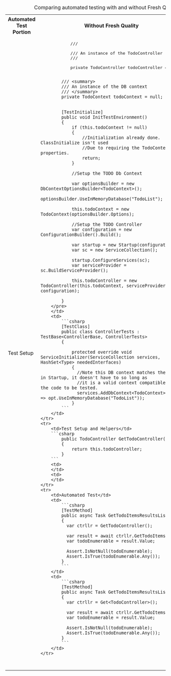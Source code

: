 <table border="0">
    <caption>Comparing automated testing with and without Fresh Quality</caption>
    <tr>
        <th>Automated Test Portion</th>
        <th>Without Fresh Quality</th>
        <th>With Fresh Quality</th>
    </tr>
    <tr>
        <td>Test Setup</td>
        <td>
        <pre>
            /// <summary>
            /// An instance of the TodoController
            /// </summary>
            private TodoController todoController = null;

            /// <summary>
            /// An instance of the DB context
            /// </summary>
            private TodoContext todoContext = null;


            [TestInitialize]
            public void InitTestEnvironment()
            {
                if (this.todoContext != null)
                {
                    //Initialization already done.  Note: ClassInitialize isn't used
                    //Due to requiring the TodoContext properties.
                    return;
                }

                //Setup the TODO Db Context

                var optionsBuilder = new DbContextOptionsBuilder<TodoContext>();
                optionsBuilder.UseInMemoryDatabase("TodoList");
                
                this.todoContext = new TodoContext(optionsBuilder.Options);

                //Setup the TODO Controller
                var configuration = new ConfigurationBuilder().Build();

                var startup = new Startup(configuration);
                var sc = new ServiceCollection();

                startup.ConfigureServices(sc);
                var serviceProvider = sc.BuildServiceProvider();

                this.todoController = new TodoController(this.todoContext, serviceProvider, configuration);

            }
        </pre>
        </td>
        <td>
            ```csharp
            [TestClass]
            public class ControllerTests : TestBase<ControllerBase, ControllerTests>
            {

                protected override void ServiceInitializer(ServiceCollection services, HashSet<Type> neededInterfaces)
                {
                  //Note this DB context matches the one in Startup, it doesn't have to so long as 
                  //it is a valid context compatible with the code to be tested.
                  services.AddDbContext<TodoContext>(opt => opt.UseInMemoryDatabase("TodoList"));
                }
            ```
        </td>
    </tr>
    <tr>
        <td>Test Setup and Helpers</td>
        ```csharp
            public TodoController GetTodoController()
            {
                return this.todoController;
            }
        ```
        <td>
        </td>
        <td>
        </td>
    </tr>
    <tr>
        <td>Automated Test</td>
        <td>
            ```csharp
            [TestMethod]
            public async Task GetTodoItemsResultsList()
            {
              var ctrllr = GetTodoController();
              
              var result = await ctrllr.GetTodoItems();
              var todoEnumerable = result.Value;
              
              Assert.IsNotNull(todoEnumerable);
              Assert.IsTrue(todoEnumerable.Any());
            }
            ```
        </td>
        <td>
            ```csharp
            [TestMethod]
            public async Task GetTodoItemsResultsList()
            {
              var ctrllr = Get<TodoController>();
              
              var result = await ctrllr.GetTodoItems();
              var todoEnumerable = result.Value;
              
              Assert.IsNotNull(todoEnumerable);
              Assert.IsTrue(todoEnumerable.Any());
            }
            ```
        </td>
    </tr> 
</table>
